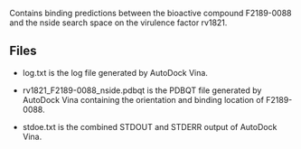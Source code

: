 Contains binding predictions between the bioactive compound F2189-0088 and the nside search space on the virulence factor rv1821.

## Files

- log.txt is the log file generated by AutoDock Vina.

- rv1821_F2189-0088_nside.pdbqt is the PDBQT file generated by AutoDock Vina containing the orientation and binding location of F2189-0088.

- stdoe.txt is the combined STDOUT and STDERR output of AutoDock Vina.

